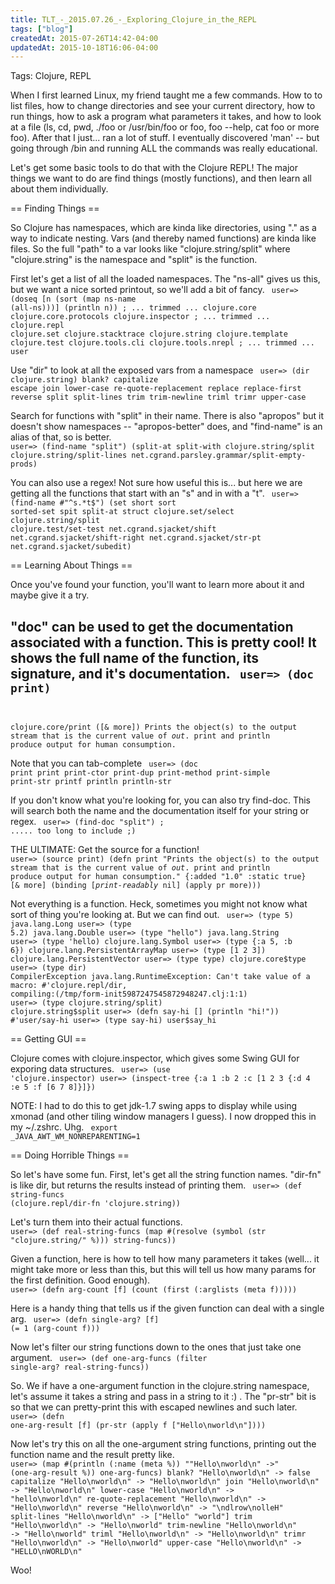 ```yaml
---
title: TLT_-_2015.07.26_-_Exploring_Clojure_in_the_REPL
tags: ["blog"]
createdAt: 2015-07-26T14:42-04:00
updatedAt: 2015-10-18T16:06-04:00
---
```


Tags: Clojure, REPL

When I first learned Linux, my friend taught me a few commands. How to to list files, how to change directories and see your current directory, how to run things, how to ask a program what parameters it takes, and how to look at a file (ls, cd, pwd, ./foo or /usr/bin/foo or foo, foo --help, cat foo or more foo). After that I just... ran a lot of stuff. I eventually discovered 'man' -- but going through /bin and running ALL the commands was really educational.

Let's get some basic tools to do that with the Clojure REPL! The major things we want to do are find things (mostly functions), and then learn all about them individually.

== Finding Things ==

So Clojure has namespaces, which are kinda like directories, using "." as a way to indicate nesting. Vars (and thereby named functions) are kinda like files. So the full "path" to a var looks like "clojure.string/split" where "clojure.string" is the namespace and "split" is the function.

First let's get a list of all the loaded namespaces. The "ns-all" gives us this, but we want a nice sorted printout, so we'll add a bit of fancy.
<code clojure-repl>
user=> (doseq [n (sort (map ns-name (all-ns)))] (println n))
; ... trimmed ...
clojure.core
clojure.core.protocols
clojure.inspector
; ... trimmed ...
clojure.repl
clojure.set
clojure.stacktrace
clojure.string
clojure.template
clojure.test
clojure.tools.cli
clojure.tools.nrepl
; ... trimmed ...
user
</code>

Use "dir" to look at all the exposed vars from a namespace
<code clojure-repl>
user=> (dir clojure.string)
blank?
capitalize
escape
join
lower-case
re-quote-replacement
replace
replace-first
reverse
split
split-lines
trim
trim-newline
triml
trimr
upper-case
</code>

Search for functions with "split" in their name. There is also "apropos" but it doesn't show namespaces -- "apropos-better" does, and "find-name" is an alias of that, so is better.
<code clojure-repl>
user=> (find-name "split")
(split-at split-with clojure.string/split clojure.string/split-lines net.cgrand.parsley.grammar/split-empty-prods)
</code>

You can also use a regex! Not sure how useful this is... but here we are getting all the functions that start with an "s" and in with a "t".
<code clojure-repl>
user=> (find-name #"^s.*t$")
(set short sort sorted-set spit split-at struct clojure.set/select clojure.string/split clojure.test/set-test net.cgrand.sjacket/shift net.cgrand.sjacket/shift-right net.cgrand.sjacket/str-pt net.cgrand.sjacket/subedit)
</code>

== Learning About Things ==

Once you've found your function, you'll want to learn more about it and maybe give it a try.

"doc" can be used to get the documentation associated with a function. This is pretty cool! It shows the full name of the function, its signature, and it's documentation.
<code clojure-repl>
user=> (doc print)
-------------------------
clojure.core/print
([& more])
  Prints the object(s) to the output stream that is the current value
  of *out*.  print and println produce output for human consumption.
</code>

Note that you can tab-complete
<code clojure-repl>
user=> (doc print<tab>
print          print-ctor     print-dup      print-method   print-simple   print-str
printf         println        println-str
</code>

If you don't know what you're looking for, you can also try find-doc. This will search both the name and the documentation itself for your string or regex.
<code clojure-repl>
user=> (find-doc "split")
; ..... too long to include ;)
</code>

THE ULTIMATE: Get the source for a function!
<code clojure-repl>
user=> (source print)
(defn print
  "Prints the object(s) to the output stream that is the current value
  of *out*.  print and println produce output for human consumption."
  {:added "1.0"
   :static true}
  [& more]
    (binding [*print-readably* nil]
      (apply pr more)))
</code>

Not everything is a function. Heck, sometimes you might not know what sort of thing you're looking at. But we can find out.
<code clojure-repl>
user=> (type 5)
java.lang.Long
user=> (type 5.2)
java.lang.Double
user=> (type "hello")
java.lang.String
user=> (type 'hello)
clojure.lang.Symbol
user=> (type {:a 5, :b 6})
clojure.lang.PersistentArrayMap
user=> (type [1 2 3])
clojure.lang.PersistentVector
user=> (type type)
clojure.core$type
user=> (type dir)
CompilerException java.lang.RuntimeException: Can't take value of a macro: #'clojure.repl/dir, compiling:(/tmp/form-init5987247545872948247.clj:1:1) 
user=> (type clojure.string/split)
clojure.string$split
user=> (defn say-hi [] (println "hi!"))
#'user/say-hi
user=> (type say-hi)
user$say_hi
</code>

== Getting GUI ==

Clojure comes with clojure.inspector, which gives some Swing GUI for exporing data structures.
<code clojure-repl>
user=> (use 'clojure.inspector)
user=> (inspect-tree {:a 1 :b 2 :c [1 2 3 {:d 4 :e 5 :f [6 7 8]}]})
</code>

NOTE: I had to do this to get jdk-1.7 swing apps to display while using xmonad (and other tiling window managers I guess). I now dropped this in my ~/.zshrc. Uhg.
<code clojure-repl>
export _JAVA_AWT_WM_NONREPARENTING=1
</code>

== Doing Horrible Things ==

So let's have some fun. First, let's get all the string function names. "dir-fn" is like dir, but returns the results instead of printing them.
<code clojure-repl>
user=> (def string-funcs (clojure.repl/dir-fn 'clojure.string))
</code>

Let's turn them into their actual functions.
<code clojure-repl>
user=> (def real-string-funcs (map #(resolve (symbol (str "clojure.string/" %))) string-funcs))
</code>

Given a function, here is how to tell how many parameters it takes (well... it might take more or less than this, but this will tell us how many params for the first definition. Good enough).
<code clojure-repl>
user=> (defn arg-count [f] (count (first (:arglists (meta f)))))
</code>

Here is a handy thing that tells us if the given function can deal with a single arg.
<code clojure-repl>
user=> (defn single-arg? [f] (= 1 (arg-count f)))
</code>

Now let's filter our string functions down to the ones that just take one argument.
<code clojure-repl>
user=> (def one-arg-funcs (filter single-arg? real-string-funcs))
</code>

So. We if have a one-argument function in the clojure.string namespace, let's assume it takes a string and pass in a string to it :) . The "pr-str" bit is so that we can pretty-print this with escaped newlines and such later.
<code clojure-repl>
user=> (defn one-arg-result [f] (pr-str (apply f ["Hello\nworld\n"])))
</code>

Now let's try this on all the one-argument string functions, printing out the function name and the result pretty like.
<code clojure-repl>
user=> (map #(println (:name (meta %))  "\"Hello\\nworld\\n\" ->" (one-arg-result %)) one-arg-funcs)
blank? "Hello\nworld\n" -> false
capitalize "Hello\nworld\n" -> "Hello\nworld\n"
join "Hello\nworld\n" -> "Hello\nworld\n"
lower-case "Hello\nworld\n" -> "hello\nworld\n"
re-quote-replacement "Hello\nworld\n" -> "Hello\nworld\n"
reverse "Hello\nworld\n" -> "\ndlrow\nolleH"
split-lines "Hello\nworld\n" -> ["Hello" "world"]
trim "Hello\nworld\n" -> "Hello\nworld"
trim-newline "Hello\nworld\n" -> "Hello\nworld"
triml "Hello\nworld\n" -> "Hello\nworld\n"
trimr "Hello\nworld\n" -> "Hello\nworld"
upper-case "Hello\nworld\n" -> "HELLO\nWORLD\n"
</code>

Woo!


